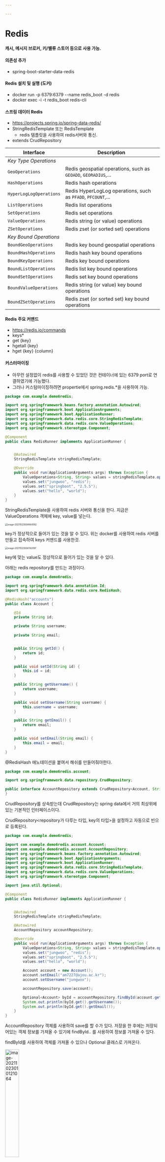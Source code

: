 ```yaml
---

---
```




# Redis



#### 캐시, 메시지 브로커, 키/밸류 스토어 등으로 사용 가능.

#### 의존성 추가

- spring-boot-starter-data-redis

#### Redis 설치 및 실행 (도커)

- docker run -p 6379:6379 --name redis_boot -d redis
- docker exec -i -t redis_boot redis-cli

#### 스프링 데이터 Redis

- https://projects.spring.io/spring-data-redis/
- StringRedisTemplate 또는 RedisTemplate
  - redis 템플릿을 사용하여 redis서버와 통신.
- extends CrudRepository

| Interface               | Description                                                  |
| ----------------------- | ------------------------------------------------------------ |
| *Key Type Operations*   |                                                              |
| `GeoOperations`         | Redis geospatial operations, such as `GEOADD`, `GEORADIUS`,… |
| `HashOperations`        | Redis hash operations                                        |
| `HyperLogLogOperations` | Redis HyperLogLog operations, such as `PFADD`, `PFCOUNT`,…   |
| `ListOperations`        | Redis list operations                                        |
| `SetOperations`         | Redis set operations                                         |
| `ValueOperations`       | Redis string (or value) operations                           |
| `ZSetOperations`        | Redis zset (or sorted set) operations                        |
| *Key Bound Operations*  |                                                              |
| `BoundGeoOperations`    | Redis key bound geospatial operations                        |
| `BoundHashOperations`   | Redis hash key bound operations                              |
| `BoundKeyOperations`    | Redis key bound operations                                   |
| `BoundListOperations`   | Redis list key bound operations                              |
| `BoundSetOperations`    | Redis set key bound operations                               |
| `BoundValueOperations`  | Redis string (or value) key bound operations                 |
| `BoundZSetOperations`   | Redis zset (or sorted set) key bound operations              |

#### Redis 주요 커맨드

- https://redis.io/commands
- keys*
- get {key}
- hgetall {key}
- hget {key} {column}

#### 커스터마이징

- 아무런 설정없이 redis를 사용할 수 있었던 것은 컨테이너에 있는 6379 port로 연결하였기에 가능했다.
- 그러나 커스텀마이징하려면 propertie에서 spring.redis.*을 사용하여 가능.





```java
package com.example.demo6redis;

import org.springframework.beans.factory.annotation.Autowired;
import org.springframework.boot.ApplicationArguments;
import org.springframework.boot.ApplicationRunner;
import org.springframework.data.redis.core.StringRedisTemplate;
import org.springframework.data.redis.core.ValueOperations;
import org.springframework.stereotype.Component;

@Component
public class RedisRunner implements ApplicationRunner {


    @Autowired
    StringRedisTemplate stringRedisTemplate;

    @Override
    public void run(ApplicationArguments args) throws Exception {
        ValueOperations<String, String> values = stringRedisTemplate.opsForValue();
        values.set("jungwoo", "redis");
        values.set("springboot", "2.5.5");
        values.set("hello", "world");
    }
}

```

StringRedisTemplate을 사용하여 redis 서버와 통신을 한다. 지금은 ValueOperations 객체에 key, value를 넣는다.

<img src="img/image-20211023004644592.png" alt="image-20211023004644592" style="zoom:50%;" />

key가 정상적으로 들어가 있는 것을 알 수 있다. 위는 docker를 사용하여 redis 서버를 만들고 접속하여 keys 커맨드를 사용한것.

<img src="img/image-20211023004742097.png" alt="image-20211023004742097" style="zoom:50%;" />

key에 맞는 value도 정상적으로 들어가 있는 것을 알 수 있다.



아래는 redis repository를 만드는 과정이다.

```java
package com.example.demo6redis;

import org.springframework.data.annotation.Id;
import org.springframework.data.redis.core.RedisHash;

@RedisHash("accounts")
public class Account {

    @Id
    private String id;

    private String username;
    
    private String email;


    public String getId() {
        return id;
    }

    public void setId(String id) {
        this.id = id;
    }

    public String getUsername() {
        return username;
    }

    public void setUsername(String username) {
        this.username = username;
    }

    public String getEmail() {
        return email;
    }

    public void setEmail(String email) {
        this.email = email;
    }
}

```

@RedisHash 애노테이션을 붙여서 해쉬를 만들어줘야한다.



```java
package com.example.demo6redis.account;

import org.springframework.data.repository.CrudRepository;

public interface AccountRepository extends CrudRepository<Account, String> {
}

```

CrudRepository를 상속받는데 CrudRepository는 spring data에서 거의 최상위에 있는 기본적인 인터페이스이다.

CrudRepository<repository가 다루는 타입, key의 타입>을 설정하고 자동으로 빈으로 등록된다.



```java
package com.example.demo6redis;

import com.example.demo6redis.account.Account;
import com.example.demo6redis.account.AccountRepository;
import org.springframework.beans.factory.annotation.Autowired;
import org.springframework.boot.ApplicationArguments;
import org.springframework.boot.ApplicationRunner;
import org.springframework.data.redis.core.StringRedisTemplate;
import org.springframework.data.redis.core.ValueOperations;
import org.springframework.stereotype.Component;

import java.util.Optional;

@Component
public class RedisRunner implements ApplicationRunner {


    @Autowired
    StringRedisTemplate stringRedisTemplate;

    @Autowired
    AccountRepository accountRepository;

    @Override
    public void run(ApplicationArguments args) throws Exception {
        ValueOperations<String, String> values = stringRedisTemplate.opsForValue();
        values.set("jungwoo", "redis");
        values.set("springboot", "2.5.5");
        values.set("hello", "world");

        Account account = new Account();
        account.setEmail("am7227@ajou.ac.kr");
        account.setUsername("jungwoo");

        accountRepository.save(account);

        Optional<Account> byId = accountRepository.findById(account.getId());
        System.out.println(byId.get().getUsername());
        System.out.println(byId.get().getEmail());
    }
}

```

AccountRepository 객체를 사용하여 save를 할 수가 있다. 저장을 한 후에는 저장되어있는 객체 정보를 가져올 수 있기에 findById.. 를 사용하여 정보를 가져올 수 있다.

findById를 사용하여 객체를 가져올 수 있으나 Optional<T> 클래스로 가져온다.

<img src="img/image-20211023010121064.png" alt="image-20211023010121064" style="width:30%;" />

정보를 정상적으로 가져오는 걸 알 수 있다.



<img src="img/image-20211023010249160.png" alt="image-20211023010249160" style="width:50%;" />

docker에서 확인을 해보면 5번에 accounts라고 hash 이름이 들어가 있고 3)에 accounts에 대한 하나의 enetity에 대한 key가 나오게 된다.

<img src="img/image-20211023010444970.png" alt="image-20211023010444970" style="width:50%;" />

저 3번은 hash이므로 그냥 get으로는 값을 가져오지 못하고 hget을 사용하여 key를 적고 field(email)을 작성하여 value를 get한다.

<img src="img/image-20211023010615026.png" alt="image-20211023010615026" style="width:50%;" />

hgetall을 사용하여 해쉬안에 들어있는 전부를 가져올 수 있다. class 정보도 추가적으로 가져오는 것으 알 수 있다.